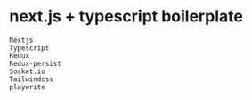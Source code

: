 # next.js + typescript boilerplate

```
Nextjs
Typescript
Redux
Redux-persist
Socket.io
Tailwindcss
playwrite
```
